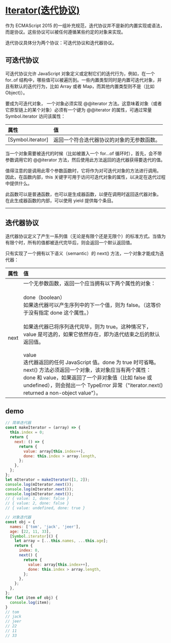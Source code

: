 # [Iterator(迭代协议)](https://developer.mozilla.org/zh-CN/docs/Web/JavaScript/Reference/Iteration_protocols)

作为 ECMAScript 2015 的一组补充规范，迭代协议并不是新的内置实现或语法，而是协议。这些协议可以被任何遵循某些约定的对象来实现。

迭代协议具体分为两个协议：可迭代协议和迭代器协议。

## 可迭代协议

可迭代协议允许 JavaScript 对象定义或定制它们的迭代行为，例如，在一个 for..of 结构中，哪些值可以被遍历到。一些内置类型同时是内置可迭代对象，并且有默认的迭代行为，比如 Array 或者 Map，而其他内置类型则不是（比如 Object)）。

要成为可迭代对象， 一个对象必须实现 @@iterator 方法。这意味着对象（或者它原型链上的某个对象）必须有一个键为 @@iterator 的属性，可通过常量 Symbol.iterator 访问该属性：

| 属性              | 值                                         |
| :---------------- | :----------------------------------------- |
| [Symbol.iterator] | 返回一个符合迭代器协议的对象的无参数函数。 |

当一个对象需要被迭代的时候（比如被置入一个 for...of 循环时），首先，会不带参数调用它的 @@iterator 方法，然后使用此方法返回的迭代器获得要迭代的值。

值得注意的是调用此零个参数函数时，它将作为对可迭代对象的方法进行调用。 因此，在函数内部，this 关键字可用于访问可迭代对象的属性，以决定在迭代过程中提供什么。

此函数可以是普通函数，也可以是生成器函数，以便在调用时返回迭代器对象。 在此生成器函数的内部，可以使用 yield 提供每个条目。

---

## 迭代器协议

迭代器协议定义了产生一系列值（无论是有限个还是无限个）的标准方式。当值为有限个时，所有的值都被迭代完毕后，则会返回一个默认返回值。

只有实现了一个拥有以下语义（semantic）的 next() 方法，一个对象才能成为迭代器：

| 属性 | 值                                                                                                                                                                                                                                                                                                                                                                                                                                                                                                                                                                           |
| :--- | :--------------------------------------------------------------------------------------------------------------------------------------------------------------------------------------------------------------------------------------------------------------------------------------------------------------------------------------------------------------------------------------------------------------------------------------------------------------------------------------------------------------------------------------------------------------------------- |
| next | 一个无参数函数，返回一个应当拥有以下两个属性的对象：<br><br>done（boolean）<br>如果迭代器可以产生序列中的下一个值，则为 false。（这等价于没有指定 done 这个属性。）<br><br>如果迭代器已将序列迭代完毕，则为 true。这种情况下，value 是可选的，如果它依然存在，即为迭代结束之后的默认返回值。<br><br>value<br>迭代器返回的任何 JavaScript 值。done 为 true 时可省略。<br>next() 方法必须返回一个对象，该对象应当有两个属性： done 和 value，如果返回了一个非对象值（比如 false 或 undefined），则会抛出一个 TypeError 异常（"iterator.next() returned a non-object value"）。 |

## demo

```javascript
// 简单迭代器
const makeIterator = (array) => {
  this.index = 0;
  return {
    next: () => {
      return {
        value: array[this.index++],
        done: this.index > array.length,
      };
    },
  };
};
let mIterator = makeIterator([1, 2]);
console.log(mIterator.next());
console.log(mIterator.next());
console.log(mIterator.next());
// { value: 1, done: false }
// { value: 2, done: false }
// { value: undefined, done: true }

// 对象迭代器
const obj = {
  names: ['tom', 'jack', 'jeer'],
  age: [22, 11, 33],
  [Symbol.iterator]() {
    let array = [...this.names, ...this.age];
    return {
      index: 0,
      next() {
        return {
          value: array[this.index++],
          done: this.index > array.length,
        };
      },
    };
  },
};
for (let item of obj) {
  console.log(item);
}
// tom
// jack
// jeer
// 22
// 11
// 33
```
